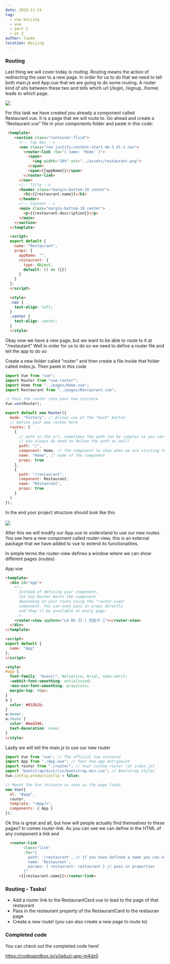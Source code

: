 ```yaml
---
date: 2019-11-24
tag: 
  - vue beijing
  - vue
  - part 2
  - pt 2
author: Tuomo
location: Beijing 
---
```


### Routing

Last thing we will cover today is routing. Routing means the action of
redirecting the user to a new page. In order for us to do that we need to tell both
main.js and App.vue that we are going to do some routing. A router kind of sits between
these two and tells which url (/login, /signup, /home) leads to which page.


![](../.vuepress/assets/router.png)


For this task we have created you already a component called Restaurant.vue. It is a page that we 
will route to. Go ahead and create a "Restaurant.vue" file in your components folder and paste in this code:

```html
 <template>
    <section class="container-fluid">
      <!-- Top Nav -->
      <nav class="row justify-content-start mb-3 ml-1 nav">
        <router-link :to="{ name: 'Home' }">
          <span>
            <img width="10%" src="../assets/restaurant.png">
          </span>
          <span>{{appName}}</span>
        </router-link>
      </nav>
      <!-- Title -->
      <header class="margin-bottom-10 center">
        <h1>{{restaurant.name}}</h1>
      </header>
      <!-- Content -->
      <main class="margin-bottom-10 center">
        <p>{{restaurant.description}}</p>
      </main>
    </section>
  </template>

  <script>
  export default {
    name: "Restaurant",
    props: {
      appName: "",
      restaurant: {
        type: Object,
        default: () => ({})
      }
    }
  };
  </script>

  <style>
  .nav {
    text-align: left;
  }
  .center {
    text-align: center;
  }
  </style>

```

Okay now we have a new page, but we want to be able to route to it at "/restautant"
Well in order for us to do so we need to define a router file and tell the app to do so

Create a new folder called "router" and then
create a file inside that folder called index.js. Then paste in this code

```js
import Vue from "vue";
import Router from "vue-router";
import Home from "../pages/Home.vue";
import Restaurant from "../pages/Restaurant.vue";

// Pass the router into your Vue instance
Vue.use(Router);

export default new Router({
  mode: "history", // Allows use of the "back" button
  // Define your app routes here
  routes: [
    {
      // path in the url, sometimes the path can be complex so you can also use name for routing.
      // you always do need to define the path as well!
      path: "/", 
      component: Home, // the component to show when we are visiting this route
      name: "Home", // name of the component
      props: true
    },
    {
      path: "/restaurant",
      component: Restaurant,
      name: "Restaurant",
      props: true
    }
  ]
});

```

In the end your project structure should look like this <br/> <br/>
![](../.vuepress/assets/project-structure.png)


After this we will modify our App.vue to understand to use our new routes.
You see here a new component called router-view, this is an external package
that we have added to vue to extend its functionalities.

In simple terms the router-view defines a window where we can show different pages (routes)

App.vue
```HTML
<template>
  <div id="app">
    <!--
      Instead of defining your component,
      let Vue Router mount the component
      depending on your route using the "router-view"
      component. You can even pass in props directly
      and they'll be available on every page.
    -->
    <router-view appName="LA DU ZI | 拉肚子 🍴"></router-view>
  </div>
</template>

<script>
export default {
  name: "App"
};
</script>

<style>
#app {
  font-family: "Avenir", Helvetica, Arial, sans-serif;
  -webkit-font-smoothing: antialiased;
  -moz-osx-font-smoothing: grayscale;
  margin-top: 40px;
}
a {
  color: #632b2b;
}
a:hover,
a:focus {
  color: #bed346;
  text-decoration: none;
}
</style>

```

Lastly we will tell the main.js to use our new router


```js
import Vue from "vue"; // The official Vue instance
import App from "./App.vue"; // Your Vue app entrypoint
import router from "./router"; // Your custom router (at index.js)
import "bootstrap/dist/css/bootstrap.min.css"; // Bootstrap Styles
Vue.config.productionTip = false;

// Mount the Vue instance as soon as the page loads
new Vue({
  el: "#app",
  router,
  template: "<App/>",
  components: { App }
});
```

Ok this is great and all, but how will people actually find themselves to these pages?
In comes router-link. As you can see we can define in the HTML of any component a 
link and 

```HTML
  <router-link
        class="link"
        :to="{
          path: '/restaurant', // if you have defined a name you can also use that for routing
          name: 'Restaurant',
          params: { restaurant: restaurant } // pass in properties
        }"
      >{{restaurant.name}}</router-link>
```

### Routing - Tasks!

- Add a router link to the RestaurantCard.vue to lead to the page of that restaurant
- Pass in the restaurant property of the RestaurantCard to the restauran page
- Create a new route! (you can also create a new page to route to)


### Completed code

You can check out the completed code here!

https://codesandbox.io/s/laduzi-app-m4dz0